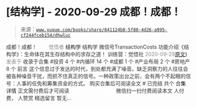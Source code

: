 # [结构学] - 2020-09-29 成都！成都！

> 来源：[`www.yuque.com/books/share/641124b8-5f80-4d26-a995-cf244fceb154/dhwluc`](https://www.yuque.com/books/share/641124b8-5f80-4d26-a995-cf244fceb154/dhwluc)

<ne-p id="520f42f3293818f927861ebbd5b15da4_p_0" data-lake-id="520f42f3293818f927861ebbd5b15da4_p_0"><ne-text id="ud3963aaf" style="color: rgb(51, 51, 51);">成都！成都！</ne-text></ne-p> <ne-p id="86ac448f6debefe6c2a5168a0e013af0" data-lake-id="86ac448f6debefe6c2a5168a0e013af0"><ne-text id="u4e79f5b7" ne-fontsize="12" style="color: rgb(255, 255, 255);">原创</ne-text><ne-text id="u6d747634" style="color: rgb(140, 140, 140);">觉悟者</ne-text> <ne-text id="ucac5aca9" ne-fontsize="14">结构学</ne-text></ne-p> <ne-p id="5359bf8c82fda5762088cf0ac6155597" data-lake-id="5359bf8c82fda5762088cf0ac6155597"><ne-text id="u69f35064" ne-fontsize="14" ne-bold="true" style="color: rgb(51, 51, 51);">结构学</ne-text></ne-p> <ne-p id="28cd322cd2f3e032eae2bf09b3bc4ebd" data-lake-id="28cd322cd2f3e032eae2bf09b3bc4ebd"><ne-text id="u01778677" ne-fontsize="14" style="color: rgb(51, 51, 51);">微信号</ne-text><ne-text id="u37ab6cf4" ne-fontsize="14" style="color: rgb(51, 51, 51);">TransactionCosts</ne-text></ne-p> <ne-p id="77cea9088a8209181f81ea9b5c6e3e91" data-lake-id="77cea9088a8209181f81ea9b5c6e3e91"><ne-text id="u1da8ec92" ne-fontsize="14" style="color: rgb(51, 51, 51);">功能介绍</ne-text><ne-text id="u5f90158c" ne-fontsize="14" style="color: rgb(51, 51, 51);">《结构学》：生命体在其生存结构中的求存之道！ 训练营：觉悟社</ne-text></ne-p> <ne-p id="60dd4109ffaf09df520816d52d05d75e" data-lake-id="60dd4109ffaf09df520816d52d05d75e"><ne-text id="u9d9b3790" style="color: rgb(140, 140, 140);">2020-09-29</ne-text>[<ne-text id="u737d03ed" ne-fontsize="14">原文</ne-text>](https://mp.weixin.qq.com/s?__biz=MzIzMDYwOTM0Mg==&mid=2247484576&idx=1&sn=432e1df31f0735f0c93636776e97a859&chksm=e8b19c71dfc615671c9204af66bb0ffdb622fb2545b0387734a662feaa8e8be57d3063f59c5a#rd))<ne-text id="ubadcd62f" ne-fontsize="14" style="color: rgb(140, 140, 140);">发表于</ne-text></ne-p> <ne-p id="7cd4bfbb032aaec8e9d82c4f1538f95a" data-lake-id="7cd4bfbb032aaec8e9d82c4f1538f95a"><ne-text id="u709b3fb5" style="color: rgb(51, 51, 51);">收录于合集</ne-text></ne-p> <ne-p id="f0e412c1ac4bc77ce0f32eab429d07a8" data-lake-id="f0e412c1ac4bc77ce0f32eab429d07a8"><ne-text id="u1f1990dc" style="color: rgb(51, 51, 51);">#投资 4 个</ne-text></ne-p> <ne-p id="f1f3ce2dbe5cf59509499b825b2e4337" data-lake-id="f1f3ce2dbe5cf59509499b825b2e4337"><ne-text id="u1c94ecfb" style="color: rgb(51, 51, 51);">#内循环 14 个</ne-text></ne-p> <ne-p id="42f75194af14799410141c2732406dad" data-lake-id="42f75194af14799410141c2732406dad"><ne-text id="u9b27577c" style="color: rgb(51, 51, 51);">#成都 1 个</ne-text></ne-p> <ne-p id="66d96049b99cb48890c490b2e8565a5f" data-lake-id="66d96049b99cb48890c490b2e8565a5f"><ne-text id="u3fac212c" style="color: rgb(51, 51, 51);">#产业布局 2 个</ne-text></ne-p> <ne-p id="d3b89a8cbdad557a6c75bae17c0774c6" data-lake-id="d3b89a8cbdad557a6c75bae17c0774c6"><ne-text id="uff322d1e" style="color: rgb(51, 51, 51);">#房地产 8 个</ne-text></ne-p> <ne-p id="afd95396439235604f1f535ad5731829" data-lake-id="afd95396439235604f1f535ad5731829"><ne-text id="u10d9410c" style="color: rgb(51, 51, 51);">前言</ne-text></ne-p> <ne-p id="6dac4a923193a2bcc1f3856cb35e2557" data-lake-id="6dac4a923193a2bcc1f3856cb35e2557"><ne-text id="u15359262" style="color: rgb(51, 51, 51);">这个信息过于发达的时代，到处都充满了噪音。缺乏洞察力的人往往会被各种噪音干扰，而抓不住真正的信号。一种政策出台之前，会有两个不起眼的信号：人事的任免和筹集资金的方式。</ne-text></ne-p> <ne-p id="225ca251f7f68db8f975de0569ef0474" data-lake-id="225ca251f7f68db8f975de0569ef0474" ne-alignment="center"><ne-text id="u685cff5d" style="color: rgb(51, 51, 51);">购买合集后可阅读全文</ne-text></ne-p> <ne-p id="a5d70f32002f4b63e2060cd86344a2ae" data-lake-id="a5d70f32002f4b63e2060cd86344a2ae" ne-alignment="center"><ne-text id="ua5f4ca69" style="color: rgb(51, 51, 51);">#</ne-text></ne-p> <ne-p id="2d174e25ba8590a3dca94c6f439b3542" data-lake-id="2d174e25ba8590a3dca94c6f439b3542" ne-alignment="center"><ne-text id="ucc2349b0" style="color: rgb(51, 51, 51);">已完结 共个</ne-text></ne-p> <ne-p id="e32e31df3ace4b33af31c5fab95b2cc2" data-lake-id="e32e31df3ace4b33af31c5fab95b2cc2" ne-alignment="center"><ne-text id="ua416a6ba" ne-fontsize="16">合集详情</ne-text></ne-p> <ne-p id="77c61f03a4fda413228c729bd4e61925" data-lake-id="77c61f03a4fda413228c729bd4e61925" ne-alignment="center"><ne-text id="ue06cf286" style="color: rgb(51, 51, 51);">正文需付费后才可阅读</ne-text></ne-p> <ne-p id="ae17685fe60c2847d7e80ae971fda7e0" data-lake-id="ae17685fe60c2847d7e80ae971fda7e0" ne-alignment="center"><ne-text id="ubca462f4" style="color: rgb(255, 255, 255);">加载中</ne-text></ne-p> <ne-p id="2ee065442f59002907d90ff67c9255c0" data-lake-id="2ee065442f59002907d90ff67c9255c0" ne-alignment="center"><ne-text id="u8ede959d" style="color: rgb(255, 255, 255);"> 微信豆购买</ne-text></ne-p> <ne-p id="6f1f5b1964c03c2a306ac6723d2b7bdc" data-lake-id="6f1f5b1964c03c2a306ac6723d2b7bdc" ne-alignment="center"><ne-text id="u6f1dc544" style="color: rgb(51, 51, 51);">微信扫一扫付费阅读本文</ne-text></ne-p> <ne-p id="9e9cb07636e3ee7286b9f36cc3c1e89b" data-lake-id="9e9cb07636e3ee7286b9f36cc3c1e89b" ne-alignment="center"><ne-text id="u44b14045" ne-fontsize="13" style="color: rgb(51, 51, 51);">人付费， 人赞赏</ne-text></ne-p> <ne-h3 id="tkeXe" data-lake-id="tkeXe"><ne-heading-ext><ne-heading-anchor></ne-heading-anchor><ne-heading-fold></ne-heading-fold></ne-heading-ext><ne-heading-content><ne-text id="u5c7426bd" ne-fontsize="16" style="color: rgb(51, 51, 51);">精选留言</ne-text></ne-heading-content></ne-h3> <ne-p id="24d6aaa3b5bc70a3c82721923cd09dad" data-lake-id="24d6aaa3b5bc70a3c82721923cd09dad"><ne-text id="u8f35ed57" style="color: rgb(51, 51, 51);">暂无...</ne-text></ne-p>
